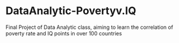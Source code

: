 # DataAnalytic-Povertyv.IQ
Final Project of Data Analytic class, aiming to learn the correlation of poverty rate and IQ points in over 100 countries
